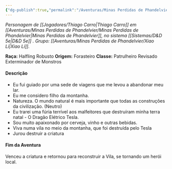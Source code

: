 ```yaml
---
{"dg-publish":true,"permalink":"/Aventuras/Minas Perdidas de Phandelvier/Opala Seis Canecos/","created":"2025-10-13T18:26:43.163-03:00"}
---
```


*Personagem de [[Jogadores/Thiago Carro\|Thiago Carro]] em [[Aventuras/Minas Perdidas de Phandelvier/Minas Perdidas de Phandelvier\|Minas Perdidas de Phandelvier]], no sistema [[Sistemas/D&D 5e\|D&D 5e]] .*
*Grupo: [[Aventuras/Minas Perdidas de Phandelvier/Xiao Li\|Xiao Li]].*

**Raça:** Halfling Robusto
**Origem:** Forasteiro
**Classe:** Patrulheiro Revisado Exterminador de Monstros
#### Descrição
- Eu fui guiado por uma sede de viagens que me levou a abandonar meu lar. 
- Eu me considero filho da montanha.
- Natureza. O mundo natural é mais importante que todas as construções da civilização. (Neutro)
- Eu trarei uma fúria terrível aos malfeitores que destruíram minha terra natal - O Dragão Elétrico Tesla.
- Sou muito apaixonado por cerveja, vinho e outras bebidas.
- Viva numa vila no meio da montanha, que foi destruída pelo Tesla
- Jurou destruir a criatura
#### Fim da Aventura
Venceu a criatura e retornou para reconstruir a Vila, se tornando um herói local.